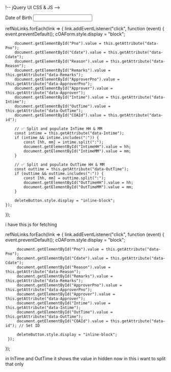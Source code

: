 <link rel="stylesheet" href="https://cdnjs.cloudflare.com/ajax/libs/bootstrap-datepicker/1.9.0/css/bootstrap-datepicker.min.css" />
<script src="https://cdnjs.cloudflare.com/ajax/libs/bootstrap-datepicker/1.9.0/js/bootstrap-datepicker.min.js"></script>
<script>
    $('.datepicker').datepicker({
        format: 'dd-mm-yyyy',
        autoclose: true,
        todayHighlight: true
    });
</script>




!-- jQuery UI CSS & JS -->
<link rel="stylesheet" href="https://code.jquery.com/ui/1.13.2/themes/base/jquery-ui.css" />
<script src="https://code.jquery.com/jquery-3.6.0.min.js"></script>
<script src="https://code.jquery.com/ui/1.13.2/jquery-ui.min.js"></script>

<div class="form-group">
    <label for="DateOfBirth">Date of Birth</label>
    <input asp-for="DateOfBirth" class="form-control date-picker" autocomplete="off" />
    <span asp-validation-for="DateOfBirth" class="text-danger"></span>
</div>

<script>
    $(function () {
        $(".date-picker").datepicker({
            changeMonth: true,
            changeYear: true,
            dateFormat: "dd-mm-yy",
            yearRange: "1900:2100"
        });
    });
</script>


refNoLinks.forEach(link => {
    link.addEventListener("click", function (event) {
        event.preventDefault();
        cOAForm.style.display = "block";

        document.getElementById("Pno").value = this.getAttribute("data-Pno");
        document.getElementById("Cdate").value = this.getAttribute("data-Cdate");
        document.getElementById("Reason").value = this.getAttribute("data-Reason");
        document.getElementById("Remarks").value = this.getAttribute("data-Remarks");
        document.getElementById("ApproverPno").value = this.getAttribute("data-ApproverPno");
        document.getElementById("Approver").value = this.getAttribute("data-Approver");
        document.getElementById("Intime").value = this.getAttribute("data-Intime");
        document.getElementById("OutTime").value = this.getAttribute("data-OutTime");
        document.getElementById("COAId").value = this.getAttribute("data-id");

        // ✅ Split and populate InTime HH & MM
        const intime = this.getAttribute("data-Intime");
        if (intime && intime.includes(":")) {
            const [hh, mm] = intime.split(":");
            document.getElementById("IntimeHH").value = hh;
            document.getElementById("IntimeMM").value = mm;
        }

        // ✅ Split and populate OutTime HH & MM
        const outtime = this.getAttribute("data-OutTime");
        if (outtime && outtime.includes(":")) {
            const [hh, mm] = outtime.split(":");
            document.getElementById("OutTimeHH").value = hh;
            document.getElementById("OutTimeMM").value = mm;
        }

        deleteButton.style.display = "inline-block";
    });
});





i have this js for fetching 

 refNoLinks.forEach(link => {
     link.addEventListener("click", function (event) {
         event.preventDefault();
         cOAForm.style.display = "block";

         document.getElementById("Pno").value = this.getAttribute("data-Pno");
         document.getElementById("Cdate").value = this.getAttribute("data-Cdate");
         document.getElementById("Reason").value = this.getAttribute("data-Reason");
         document.getElementById("Remarks").value = this.getAttribute("data-Remarks");
         document.getElementById("ApproverPno").value = this.getAttribute("data-ApproverPno");
         document.getElementById("Approver").value = this.getAttribute("data-Approver");
         document.getElementById("Intime").value = this.getAttribute("data-Intime");
         document.getElementById("OutTime").value = this.getAttribute("data-OutTime");
         document.getElementById("COAId").value = this.getAttribute("data-id"); // Set ID

         deleteButton.style.display = "inline-block";
     });
 });


in InTime and OutTime it shows the value in hidden now in this i want to split that only
